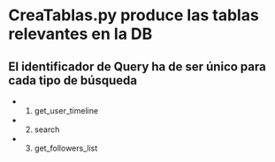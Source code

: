 # CreaTablas.py produce las tablas relevantes en la DB

## El identificador de Query ha de ser único para cada tipo de búsqueda
* 1) get_user_timeline
* 2) search
* 3) get_followers_list
